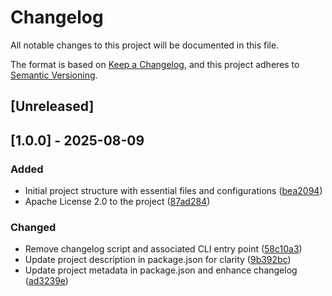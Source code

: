 # Changelog

All notable changes to this project will be documented in this file.

The format is based on [Keep a Changelog](https://keepachangelog.com/en/1.1.0/),
and this project adheres to [Semantic Versioning](https://semver.org/spec/v2.0.0.html).

## [Unreleased]

## [1.0.0] - 2025-08-09

### Added

- Initial project structure with essential files and configurations ([bea2094](https://github.com/NotKeira/solara/commit/bea2094b408852af5649ac010a5711b9f281ddd5))
- Apache License 2.0 to the project ([87ad284](https://github.com/NotKeira/solara/commit/87ad284e77116578b2896b2a5d6886e825e6d234))

### Changed

- Remove changelog script and associated CLI entry point ([58c10a3](https://github.com/NotKeira/solara/commit/58c10a3c6f4c5690b5675098b1754de5b3c74721))
- Update project description in package.json for clarity ([9b392bc](https://github.com/NotKeira/solara/commit/9b392bc56f3e0203484d46fc6c9a047145a9b4ce))
- Update project metadata in package.json and enhance changelog ([ad3239e](https://github.com/NotKeira/solara/commit/ad3239e0903836db61db5bb7a08c16224c5769cf))
